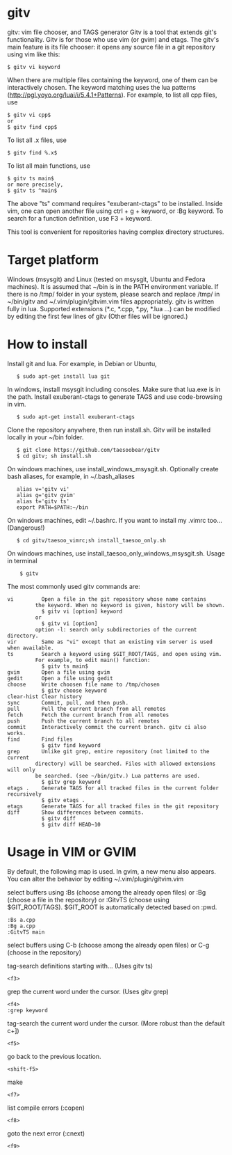 # gitv
gitv: vim file chooser, and TAGS generator
Gitv is a tool that extends git's functionality. Gitv is for those who use vim (or gvim) and etags. The gitv's main feature is its file chooser: it opens any source file in a git repository using vim like this:

    $ gitv vi keyword
When there are multiple files containing the keyword, one of them can be interactively chosen. The keyword matching uses the lua patterns (http://pgl.yoyo.org/luai/i/5.4.1+Patterns). For example, to list all cpp files, use

    $ gitv vi cpp$
    or
    $ gitv find cpp$
To list all .x files, use

    $ gitv find %.x$
To list all main functions, use

    $ gitv ts main$
    or more precisely,
    $ gitv ts ^main$
The above "ts" command requires "exuberant-ctags" to be installed. Inside vim, one can open another file using ctrl + g + keyword, or :Bg keyword. To search for a function definition, use F3 + keyword.

This tool is convenient for repositories having complex directory structures.

Target platform
=
Windows (msysgit) and Linux (tested on msysgit, Ubuntu and Fedora machines).
It is assumed that ~/bin is in the PATH environment variable.
If there is no /tmp/ folder in your system, please search and replace /tmp/ in ~/bin/gitv and ~/.vim/plugin/gitvim.vim files appropriately.
gitv is written fully in lua.
Supported extensions (*.c, *.cpp, *.py, *.lua ...) can be modified by editing the first few lines of gitv (Other files will be ignored.)

How to install
=
Install git and lua. For example, in Debian or Ubuntu,

       $ sudo apt-get install lua git 
In windows, install msysgit including consoles. Make sure that lua.exe is in the path.
Install exuberant-ctags to generate TAGS and use code-browsing in vim.

       $ sudo apt-get install exuberant-ctags
Clone the repository anywhere, then run install.sh. Gitv will be installed locally
in your ~/bin folder.

       $ git clone https://github.com/taesoobear/gitv
       $ cd gitv; sh install.sh
On windows machines, use install_windows_msysgit.sh.
Optionally create bash aliases, for example, in ~/.bash_aliases

       alias v='gitv vi'
       alias g='gitv gvim'
       alias t='gitv ts'
       export PATH=$PATH:~/bin
On windows machines, edit ~/.bashrc.
If you want to install my .vimrc too... (Dangerous!)

       $ cd gitv/taesoo_vimrc;sh install_taesoo_only.sh
On windows machines, use install_taesoo_only_windows_msysgit.sh.
Usage in terminal

        $ gitv
The most commonly used gitv commands are:

    vi         Open a file in the git repository whose name contains 
             the keyword. When no keyword is given, history will be shown.
               $ gitv vi [option] keyword
             or
               $ gitv vi [option]
             option -l: search only subdirectories of the current directory.
    vir        Same as "vi" except that an existing vim server is used when available.
    ts         Search a keyword using $GIT_ROOT/TAGS, and open using vim. 
             For example, to edit main() function:
               $ gitv ts main$
    gvim       Open a file using gvim
    gedit      Open a file using gedit
    choose     Write choosen file name to /tmp/chosen
               $ gitv choose keyword
    clear-hist Clear history
    sync       Commit, pull, and then push. 
    pull       Pull the current branch from all remotes
    fetch      Fetch the current branch from all remotes
    push       Push the current branch to all remotes
    commit     Interactively commit the current branch. gitv ci also works.
    find       Find files 
               $ gitv find keyword
    grep       Unlike git grep, entire repository (not limited to the current 
             directory) will be searched. Files with allowed extensions will only
             be searched. (see ~/bin/gitv.) Lua patterns are used.
               $ gitv grep keyword
    etags .    Generate TAGS for all tracked files in the current folder recursively
               $ gitv etags .
    etags      Generate TAGS for all tracked files in the git repository
    diff       Show differences between commits. 
               $ gitv diff
               $ gitv diff HEAD~10

Usage in VIM or GVIM
=
By default, the following map is used. In gvim, a new menu also appears. You can alter the behavior by editing ~/.vim/plugin/gitvim.vim

select buffers using :Bs (choose among the already open files) or :Bg (choose a file in the repository) or :GitvTS (choose using $GIT_ROOT/TAGS). $GIT_ROOT is automatically detected based on :pwd.

    :Bs a.cpp
    :Bg a.cpp
    :GitvTS main
select buffers using C-b (choose among the already open files) or C-g (choose in the repository)
    
    
tag-search definitions starting with... (Uses gitv ts)

    <f3>

    
grep the current word under the cursor. (Uses gitv grep)

    <f4>
    :grep keyword

tag-search the current word under the cursor. (More robust than the default c+])

    <f5>
    
    
go back to the previous location.

    <shift-f5>
    
make

    <f7>
    
list compile errors (:copen)

    <f8>
    
goto the next error (:cnext)

    <f9>
